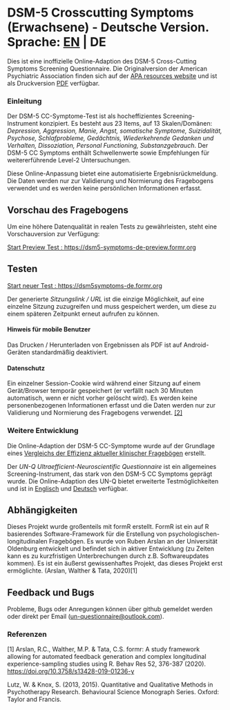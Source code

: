 




# DSM-5 Crosscutting Symptoms (Erwachsene) - Deutsche Version. Sprache: [EN](https://github.com/UN-Questionnaire/DSM-5-Crosscutting-Symptoms-en) | DE

Dies ist eine inoffizielle Online-Adaption des DSM-5 Cross-Cutting Symptoms Screening Questionnaire. 
Die Originalversion der American Psychiatric Association finden sich auf der [APA resources website](https://www.psychiatry.org/psychiatrists/practice/dsm/educational-resources/assessment-measures) und ist als Druckversion [PDF](https://www.psychiatry.org/File%20Library/Psychiatrists/Practice/DSM/APA_DSM5_Level-1-Measure-Adult.pdf) verfügbar.
### Einleitung

Der DSM-5 CC-Symptome-Test ist als hocheffizientes Screening-Instrument konzipiert. Es besteht aus 23 Items, auf 13 Skalen/Domänen: *Depression, Aggression, Manie, Angst, somatische Symptome, Suizidalität, Psychose, Schlafprobleme, Gedächtnis, Wiederkehrende Gedanken und Verhalten, Dissoziation, Personal Functioning, Substanzgebrauch*. Der DSM-5 CC Symptoms enthält Schwellenwerte sowie Empfehlungen für weitererführende Level-2 Untersuchungen. 



Diese Online-Anpassung bietet eine automatisierte Ergebnisrückmeldung. Die Daten werden nur zur Validierung und Normierung des Fragebogens verwendet und es werden keine persönlichen Informationen erfasst. 

## Vorschau des Fragebogens
Um eine höhere Datenqualität in realen Tests zu gewährleisten, steht eine Vorschauversion zur Verfügung:

 [Start Preview Test : ](https://dsm5-symptoms-de-preview.formr.org) https://dsm5-symptoms-de-preview.formr.org

## Testen







[Start neuer Test : ](https://dsm5-symptoms-de.formr.org) https://dsm5symptoms-de.formr.org 







      	

	
     
     

Der generierte *Sitzungslink / URL* ist die einzige Möglichkeit, auf eine einzelne Sitzung zuzugreifen und muss gespeichert werden, um diese zu einem späteren Zeitpunkt erneut aufrufen zu können. 
#### Hinweis für mobile Benutzer 
Das Drucken / Herunterladen von Ergebnissen als PDF ist auf Android-Geräten standardmäßig deaktiviert.
 
 
#### Datenschutz
 Ein einzelner Session-Cookie wird während einer Sitzung auf einem Gerät/Browser temporär gespeichert (er verfällt nach 30 Minuten automatisch, wenn er nicht vorher gelöscht wird). 
Es werden keine personenbezogenen Informationen erfasst und die Daten werden nur zur Validierung und Normierung des Fragebogens verwendet. [[2]](./Datenschutzhinweis)
	

### Weitere Entwicklung


Die Online-Adaption der DSM-5 CC-Symptome wurde auf der Grundlage eines [Vergleichs der Effizienz aktueller klinischer Fragebögen](https://github.com/UN-Questionnaire/Comparison-of-Psychological-Clinical-Instruments) erstellt. 

Der *UN-Q Ultraefficient-Neuroscientific Questionnaire* ist ein allgemeines Screening-Instrument, das stark von den DSM-5 CC Symptoms geprägt wurde. Die Online-Adaption des UN-Q bietet erweiterte Testmöglichkeiten und ist in [Englisch](https://github.com/UN-Questionnaire/UN-Questionnaire-en) und [Deutsch](https://github.com/UN-Questionnaire/UN-Questionnaire-de) verfügbar.




## Abhängigkeiten

Dieses Projekt wurde großenteils mit formR erstellt. FormR ist ein auf R basierendes Software-Framework für die Erstellung von psychologischen-longitudinalen Fragebögen. Es wurde von Ruben Arslan an der Universität Oldenburg entwickelt und befindet sich in aktiver Entwicklung (zu Zeiten kann es zu kurzfristigen Unterbrechungen durch z.B. Softwareupdates kommen). Es ist ein äußerst gewissenhaftes Projekt, das dieses Projekt erst ermöglichte.  (Arslan, Walther & Tata, 2020)[1]






## Feedback und Bugs

Probleme, Bugs oder Anregungen können über github gemeldet werden oder direkt per Email (un-questionnaire@outlook.com).

### Referenzen
[1] Arslan, R.C., Walther, M.P. & Tata, C.S. formr: A study framework allowing for automated feedback generation and complex longitudinal experience-sampling studies using R. Behav Res 52, 376-387 (2020). https://doi.org/10.3758/s13428-019-01236-y


Lutz, W. & Knox, S. (2013, 2015). Quantitative and Qualitative Methods in Psychotherapy Research. Behavioural Science Monograph Series. Oxford: Taylor and Francis. 


